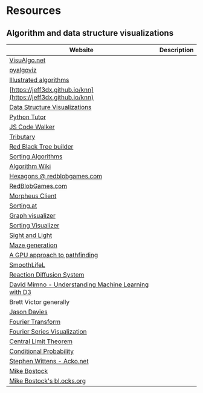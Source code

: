 # Resources

## Algorithm and data structure visualizations
| Website | Description |
|---|---|
| [VisuAlgo.net](https://visualgo.net) ||
| [pyalgoviz](https://pyalgoviz.appspot.com/)||
| [Illustrated algorithms](https://github.com/skidding/illustrated-algorithms)||
| [https://jeff3dx.github.io/knn](https://jeff3dx.github.io/knn)||
| [Data Structure Visualizations](https://www.cs.usfca.edu/~galles/visualization/Algorithms.html)||
| [Python Tutor](http://pythontutor.com/)||
| [JS Code Walker](https://github.com/CrypticSwarm/js-code-walker)||
| [Tributary](https://github.com/enjalot/tributary.io)||
| [Red Black Tree builder](http://gregfjohnson.com/redblackbuilder.html)||
| [Sorting Algorithms](https://www.toptal.com/developers/sorting-algorithms)||
| [Algorithm Wiki](https://thimbleby.gitlab.io/algorithm-wiki-site/)||
| [Hexagons @ redblobgames.com](https://www.redblobgames.com/grids/hexagons/)||
| [RedBlobGames.com](https://www.redblobgames.com/)||
| [Morpheus Client](https://github.com/rkarthick/morpheus-client)||
| [Sorting.at](http://sorting.at/)||
| [Graph visualizer](http://aarondufour.com/tools/graphvisualizer/)||
| [Sorting Visualizer](http://aarondufour.com/tools/visualizer/)||
| [Sight and Light](https://ncase.me/sight-and-light/)||
| [Maze generation](http://weblog.jamisbuck.org/2011/2/7/maze-generation-algorithm-recap)||
| [A GPU approach to pathfinding](https://nullprogram.com/blog/2014/06/22/)||
| [SmoothLifeL](https://www.youtube.com/watch?v=KJe9H6qS82I)||
| [Reaction Diffusion System](https://pmneila.github.io/jsexp/grayscott/)||
| [David Mimno - Understanding Machine Learning with D3](https://www.youtube.com/watch?v=-0Pe30Zz3a0)||
| Brett Victor generally||
| [Jason Davies](https://www.jasondavies.com/)||
| [Fourier Transform](https://en.wikipedia.org/wiki/File:Fourier_transform_time_and_frequency_domains.gif)||
| [Fourier Series Visualization](https://bl.ocks.org/jinroh/7524988)||
| [Central Limit Theorem](http://blog.vctr.me/posts/central-limit-theorem.html)||
| [Conditional Probability](http://setosa.io/conditional/)||
| [Stephen Wittens - Acko.net](http://acko.net/)||
| [Mike Bostock](https://bost.ocks.org/mike/)||
| [Mike Bostock's bl.ocks.org](https://bl.ocks.org/mbostock)||
